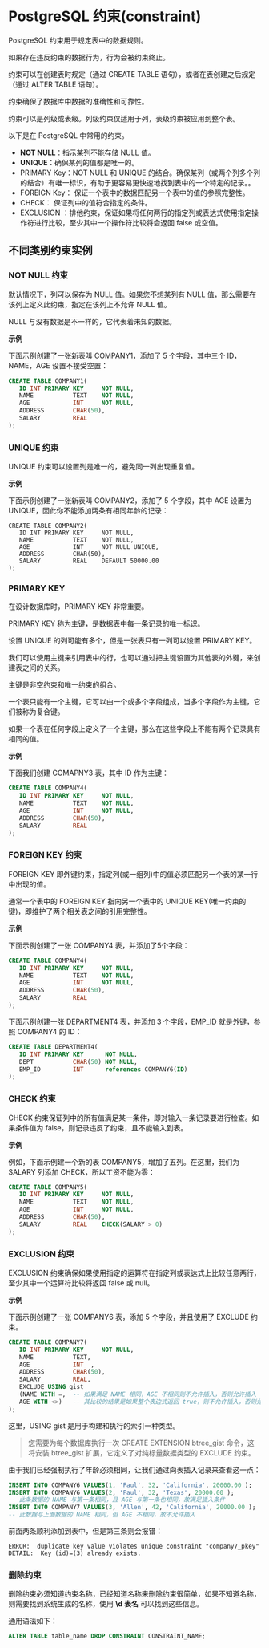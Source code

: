 # PostgreSQL 约束(constraint)

PostgreSQL 约束用于规定表中的数据规则。

如果存在违反约束的数据行为，行为会被约束终止。

约束可以在创建表时规定（通过 CREATE TABLE 语句），或者在表创建之后规定（通过 ALTER TABLE 语句）。

约束确保了数据库中数据的准确性和可靠性。

约束可以是列级或表级。列级约束仅适用于列，表级约束被应用到整个表。

以下是在 PostgreSQL 中常用的约束。

- **NOT NULL**：指示某列不能存储 NULL 值。
- **UNIQUE**：确保某列的值都是唯一的。
- PRIMARY Key：NOT NULL 和 UNIQUE 的结合。确保某列（或两个列多个列的结合）有唯一标识，有助于更容易更快速地找到表中的一个特定的记录。。
- FOREIGN Key： 保证一个表中的数据匹配另一个表中的值的参照完整性。
- CHECK： 保证列中的值符合指定的条件。
- EXCLUSION ：排他约束，保证如果将任何两行的指定列或表达式使用指定操作符进行比较，至少其中一个操作符比较将会返回 false 或空值。

## 不同类别约束实例

### NOT NULL 约束

默认情况下，列可以保存为 NULL 值。如果您不想某列有 NULL 值，那么需要在该列上定义此约束，指定在该列上不允许 NULL 值。

NULL 与没有数据是不一样的，它代表着未知的数据。

**示例**

下面示例创建了一张新表叫 COMPANY1，添加了 5 个字段，其中三个 ID，NAME，AGE 设置不接受空置：

```sql
CREATE TABLE COMPANY1(
   ID INT PRIMARY KEY     NOT NULL,
   NAME           TEXT    NOT NULL,
   AGE            INT     NOT NULL,
   ADDRESS        CHAR(50),
   SALARY         REAL
);
```

### UNIQUE 约束

UNIQUE 约束可以设置列是唯一的，避免同一列出现重复值。

**示例**

下面示例创建了一张新表叫 COMPANY2，添加了 5 个字段，其中 AGE 设置为 UNIQUE，因此你不能添加两条有相同年龄的记录：

```
CREATE TABLE COMPANY2(
   ID INT PRIMARY KEY     NOT NULL,
   NAME           TEXT    NOT NULL,
   AGE            INT     NOT NULL UNIQUE,
   ADDRESS        CHAR(50),
   SALARY         REAL    DEFAULT 50000.00
);
```

### PRIMARY KEY

在设计数据库时，PRIMARY KEY 非常重要。

PRIMARY KEY 称为主键，是数据表中每一条记录的唯一标识。

设置 UNIQUE 的列可能有多个，但是一张表只有一列可以设置 PRIMARY KEY。

我们可以使用主键来引用表中的行，也可以通过把主键设置为其他表的外键，来创建表之间的关系。

主键是非空约束和唯一约束的组合。

一个表只能有一个主键，它可以由一个或多个字段组成，当多个字段作为主键，它们被称为复合键。

如果一个表在任何字段上定义了一个主键，那么在这些字段上不能有两个记录具有相同的值。

**示例**

下面我们创建 COMAPNY3 表，其中 ID 作为主键：

```sql
CREATE TABLE COMPANY4(
   ID INT PRIMARY KEY     NOT NULL,
   NAME           TEXT    NOT NULL,
   AGE            INT     NOT NULL,
   ADDRESS        CHAR(50),
   SALARY         REAL
);
```

### FOREIGN KEY 约束

FOREIGN KEY 即外键约束，指定列(或一组列)中的值必须匹配另一个表的某一行中出现的值。

通常一个表中的 FOREIGN KEY 指向另一个表中的 UNIQUE KEY(唯一约束的键)，即维护了两个相关表之间的引用完整性。

**示例**

下面示例创建了一张 COMPANY4 表，并添加了5个字段：

```sql
CREATE TABLE COMPANY4(
   ID INT PRIMARY KEY     NOT NULL,
   NAME           TEXT    NOT NULL,
   AGE            INT     NOT NULL,
   ADDRESS        CHAR(50),
   SALARY         REAL
);
```

下面示例创建一张 DEPARTMENT4 表，并添加 3 个字段，EMP_ID 就是外键，参照 COMPANY4 的 ID：

```sql
CREATE TABLE DEPARTMENT4(
   ID INT PRIMARY KEY      NOT NULL,
   DEPT           CHAR(50) NOT NULL,
   EMP_ID         INT      references COMPANY6(ID)
);
```

### CHECK 约束

CHECK 约束保证列中的所有值满足某一条件，即对输入一条记录要进行检查。如果条件值为 false，则记录违反了约束，且不能输入到表。

**示例**

例如，下面示例建一个新的表 COMPANY5，增加了五列。在这里，我们为 SALARY 列添加 CHECK，所以工资不能为零：

```sql
CREATE TABLE COMPANY5(
   ID INT PRIMARY KEY     NOT NULL,
   NAME           TEXT    NOT NULL,
   AGE            INT     NOT NULL,
   ADDRESS        CHAR(50),
   SALARY         REAL    CHECK(SALARY > 0)
);
```

### EXCLUSION 约束

EXCLUSION 约束确保如果使用指定的运算符在指定列或表达式上比较任意两行，至少其中一个运算符比较将返回 false 或 null。

**示例**

下面示例创建了一张 COMPANY6 表，添加 5 个字段，并且使用了 EXCLUDE 约束。

```sql
CREATE TABLE COMPANY7(
   ID INT PRIMARY KEY     NOT NULL,
   NAME           TEXT,
   AGE            INT  ,
   ADDRESS        CHAR(50),
   SALARY         REAL,
   EXCLUDE USING gist
   (NAME WITH =,  -- 如果满足 NAME 相同，AGE 不相同则不允许插入，否则允许插入
   AGE WITH <>)   -- 其比较的结果是如果整个表边式返回 true，则不允许插入，否则允许
);
```

这里，USING gist 是用于构建和执行的索引一种类型。

> 您需要为每个数据库执行一次 CREATE EXTENSION btree_gist 命令，这将安装 btree_gist 扩展，它定义了对纯标量数据类型的 EXCLUDE 约束。

由于我们已经强制执行了年龄必须相同，让我们通过向表插入记录来查看这一点：

```sql
INSERT INTO COMPANY6 VALUES(1, 'Paul', 32, 'California', 20000.00 );
INSERT INTO COMPANY6 VALUES(2, 'Paul', 32, 'Texas', 20000.00 );  
-- 此条数据的 NAME 与第一条相同，且 AGE 与第一条也相同，故满足插入条件
INSERT INTO COMPANY7 VALUES(3, 'Allen', 42, 'California', 20000.00 );
-- 此数据与上面数据的 NAME 相同，但 AGE 不相同，故不允许插入
```

前面两条顺利添加到表中，但是第三条则会报错：

```
ERROR:  duplicate key value violates unique constraint "company7_pkey"
DETAIL:  Key (id)=(3) already exists.
```

### 删除约束

删除约束必须知道约束名称，已经知道名称来删除约束很简单，如果不知道名称，则需要找到系统生成的名称，使用 **\d 表名** 可以找到这些信息。

通用语法如下：

```sql
ALTER TABLE table_name DROP CONSTRAINT CONSTRAINT_NAME;
```

